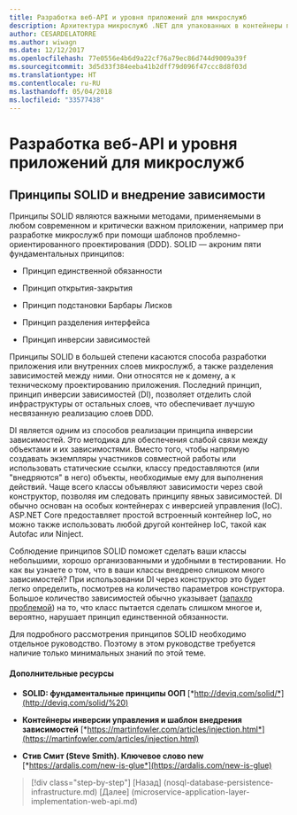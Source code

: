 ```yaml
---
title: Разработка веб-API и уровня приложений для микрослужб
description: Архитектура микрослужб .NET для упакованных в контейнеры приложений .NET | Разработка веб-API и уровня приложений для микрослужб
author: CESARDELATORRE
ms.author: wiwagn
ms.date: 12/12/2017
ms.openlocfilehash: 77e0556e4b6d9a22cf76a79ec86d744d9009a39f
ms.sourcegitcommit: 3d5d33f384eeba41b2dff79d096f47ccc8d8f03d
ms.translationtype: HT
ms.contentlocale: ru-RU
ms.lasthandoff: 05/04/2018
ms.locfileid: "33577438"
---
```

# <a name="designing-the-microservice-application-layer-and-web-api"></a>Разработка веб-API и уровня приложений для микрослужб

## <a name="using-solid-principles-and-dependency-injection"></a>Принципы SOLID и внедрение зависимости

Принципы SOLID являются важными методами, применяемыми в любом современном и критически важном приложении, например при разработке микрослужб при помощи шаблонов проблемно-ориентированного проектирования (DDD). SOLID — акроним пяти фундаментальных принципов:

-   Принцип единственной обязанности

-   Принцип открытия-закрытия

-   Принцип подстановки Барбары Лисков

-   Принцип разделения интерфейса

-   Принцип инверсии зависимостей

Принципы SOLID в большей степени касаются способа разработки приложения или внутренних слоев микрослужб, а также разделения зависимостей между ними. Они относятся не к домену, а к техническому проектированию приложения. Последний принцип, принцип инверсии зависимостей (DI), позволяет отделить слой инфраструктуры от остальных слоев, что обеспечивает лучшую несвязанную реализацию слоев DDD.

DI является одним из способов реализации принципа инверсии зависимостей. Это методика для обеспечения слабой связи между объектами и их зависимостями. Вместо того, чтобы напрямую создавать экземпляры участников совместной работы или использовать статические ссылки, классу предоставляются (или "внедряются" в него) объекты, необходимые ему для выполнения действий. Чаще всего классы объявляют зависимости через свой конструктор, позволяя им следовать принципу явных зависимостей. DI обычно основан на особых контейнерах с инверсией управления (IoC). ASP.NET Core предоставляет простой встроенный контейнер IoC, но можно также использовать любой другой контейнер IoC, такой как Autofac или Ninject.

Соблюдение принципов SOLID поможет сделать ваши классы небольшими, хорошо организованными и удобными в тестировании. Но как вы узнаете о том, что в ваши классы внедрено слишком много зависимостей? При использовании DI через конструктор это будет легко определить, посмотрев на количество параметров конструктора. Большое количество зависимостей обычно указывает ([запахло проблемой](http://deviq.com/code-smells/)) на то, что класс пытается сделать слишком многое и, вероятно, нарушает принцип единственной обязанности.

Для подробного рассмотрения принципов SOLID необходимо отдельное руководство. Поэтому в этом руководстве требуется наличие только минимальных знаний по этой теме.

#### <a name="additional-resources"></a>Дополнительные ресурсы

-   **SOLID: фундаментальные принципы ООП**
    [*http://deviq.com/solid/*](http://deviq.com/solid/%20)

-   **Контейнеры инверсии управления и шаблон внедрения зависимостей**
    [*https://martinfowler.com/articles/injection.html*](https://martinfowler.com/articles/injection.html)

-   **Стив Смит (Steve Smith). Ключевое слово new**
    [*https://ardalis.com/new-is-glue*](https://ardalis.com/new-is-glue)


>[!div class="step-by-step"]
[Назад] (nosql-database-persistence-infrastructure.md) [Далее] (microservice-application-layer-implementation-web-api.md)
